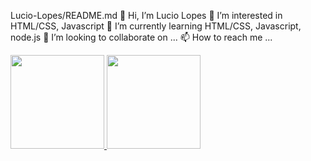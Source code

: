 Lucio-Lopes/README.md
👋 Hi, I’m Lucio Lopes
👀 I’m interested in HTML/CSS, Javascript
🌱 I’m currently learning HTML/CSS, Javascript, node.js
💞️ I’m looking to collaborate on ...
📫 How to reach me ...


<div>
  <a href="https://github.com/Lucio-Lopes">
  <img height="150em" src="https://github-readme-stats.vercel.app/api?username=Lucio-Lopes&show_icons=true&theme=tokyonight&include_all_commits=true&count_private=true"/>
  <img height="150em" src="https://github-readme-stats.vercel.app/api/top-langs/?username=Lucio-Lopes&hide=jupyter%20notebook&layout=compact&langs_count=6&theme=tokyonight"/>
</div>
